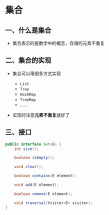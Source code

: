 # 集合

## 一、什么是集合

* 集合表示的是数学中的概念，存储的元素不重复

## 二、集合的实现

* 集合可以用很多方式实现
  * `List`
  * `Tree`
  * `HashMap`
  * `TreeMap`
  * ……

* 实现时注意**元素不重复**就好了

## 三、接口

```java
public interface Set<E> {
    int size();

    boolean isEmpty();

    void clear();

    boolean contains(E element);

    void add(E element);

    boolean remove(E element);

    void traversal(Visitor<E> visitor);
}
```

